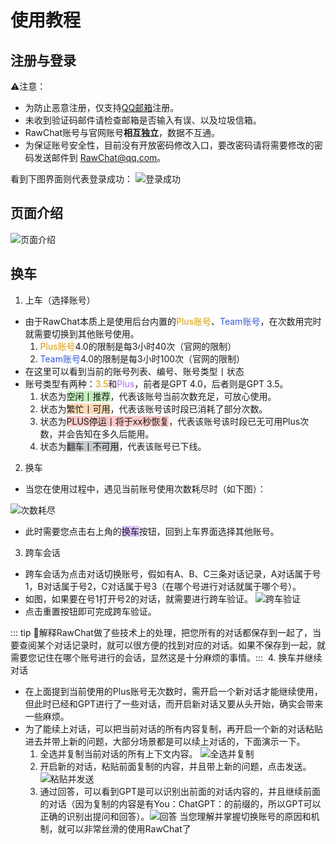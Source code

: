 # 使用教程

## 注册与登录​

:warning:注意：​
- 为防止恶意注册，仅支持[QQ邮箱](https://mail.qq.com)注册。​
- 未收到验证码邮件请检查邮箱是否输入有误、以及垃圾信箱。​
- RawChat账号与官网账号**相互独立**，数据不互通。​
- 为保证账号安全性，目前没有开放密码修改入口，​
要改密码请将需要修改的密码发送邮件到 RawChat@qq.com。

​看到下图界面则代表登录成功：​
![登录成功](https://cdn.jerryz.com.cn/YangguangZhou/RawChat-Docs@main/docs/public/2.png)
​
​
## 页面介绍​

![页面介绍](https://cdn.jerryz.com.cn/YangguangZhou/RawChat-Docs@main/docs/public/3.png)
​
​
## 换车​
1. 上车（选择账号）​
- 由于RawChat本质上是使用后台内置的<span style="color: #da9c06;">Plus账号</span>、<span style="color: #355adb;">Team账号</span>，在次数用完时就需要切换到其他账号使用。​
    1. <span style="color: #da9c06;">Plus账号</span>4.0的限制是每3小时40次（官网的限制）​
    2. <span style="color: #355adb;">Team账号</span>4.0的限制是每3小时100次（官网的限制）​
- 在这里可以看到当前的账号列表、编号、账号类型丨状态​
- 账号类型有两种：<span style="color: #da9c06;">3.5</span>和<span style="color: #ae69ff;">Plus</span>，前者是GPT 4.0，后者则是GPT 3.5。​
    1. 状态为<span style="background-color: rgba(183, 237, 177, 0.8);">空闲丨推荐</span>，代表该账号当前次数充足，可放心使用。
    2. 状态为<span style="background-color: rgba(254, 212, 164, 0.8);">繁忙丨可用</span>，代表该账号该时段已消耗了部分次数。
    3. 状态为<span style="background-color: rgba(251, 191, 188, 0.8);">PLUS停运丨将于xx秒恢复</span>，代表该账号该时段已无可用Plus次数，并会告知在多久后能用。​
    4. 状态为<span style="background-color: rgba(187, 191, 196, 0.8);">翻车丨不可用</span>，代表该账号已下线。​

2. 换车​
- 当您在使用过程中，遇见当前账号使用次数耗尽时（如下图）：​

![次数耗尽](https://cdn.jerryz.com.cn/YangguangZhou/RawChat-Docs@main/docs/public/4.png)
​
- 此时需要您点击右上角的<span style="background-color: rgba(205, 178, 250, 0.8);">换车</span>按钮，回到上车界面选择其他账号。
​
3. 跨车会话​
- 跨车会话为点击对话切换账号，假如有A、B、C三条对话记录，A对话属于号1，B对话属于号2，C对话属于号3（在哪个号进行对话就属于哪个号）。​
- 如图，如果要在号1打开号2的对话，就需要进行跨车验证。​
​![跨车验证](https://cdn.jerryz.com.cn/YangguangZhou/RawChat-Docs@main/docs/public/5.png)
- 点击重置按钮即可完成跨车验证。​

::: tip 📌解释​
RawChat做了些技术上的处理，把您所有的对话都保存到一起了，当要查阅某个对话记录时，就可以很方便的找到对应的对话。​
如果不保存到一起，就需要您记住在哪个账号进行的会话，显然这是十分麻烦的事情。​
:::
​
4. 换车并继续对话​
- 在上面提到当前使用的Plus账号无次数时，需开启一个新对话才能继续使用，但此时已经和GPT进行了一些对话，而开启新对话又要从头开始，确实会带来一些麻烦。​
- 为了能续上对话，可以把当前对话的所有内容复制，再开启一个新的对话粘贴进去并带上新的问题，大部分场景都是可以续上对话的，下面演示一下。​
    1. 全选并复制当前对话的所有上下文内容。​
    ​​![全选并复制](https://cdn.jerryz.com.cn/YangguangZhou/RawChat-Docs@main/docs/public/6.png)
    2. 开启新的对话，粘贴前面复制的内容，并且带上新的问题，点击发送。​
    ​​![粘贴并发送](https://cdn.jerryz.com.cn/YangguangZhou/RawChat-Docs@main/docs/public/7.png)
    3. 通过回答，可以看到GPT是可以识别出前面的对话内容的，并且继续前面的对话（因为复制的内容是有You：ChatGPT：的前缀的，所以GPT可以正确的识别出提问和回答）。​
    ​![回答](https://cdn.jerryz.com.cn/YangguangZhou/RawChat-Docs@main/docs/public/8.png)
​
当您理解并掌握切换账号的原因和机制，就可以非常丝滑的使用RawChat了